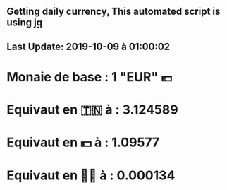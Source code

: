 ## Getting daily currency, This automated script is using [jq](https://stedolan.github.io/jq/)
## Last Update:  2019-10-09 à 01:00:02
 # Monaie de base : 1 "EUR" 💶 
 # Equivaut en 🇹🇳 à :  3.124589 
 # Equivaut en 💵 à : 1.09577
 # Equivaut en 🐱‍💻 à :  0.000134

